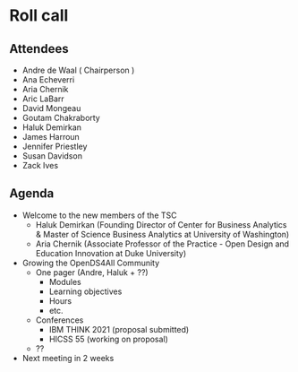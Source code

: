 # Roll call
## Attendees

- Andre de Waal ( Chairperson )
- Ana Echeverri
- Aria Chernik
- Aric LaBarr
- David Mongeau
- Goutam Chakraborty
- Haluk Demirkan
- James Harroun
- Jennifer Priestley
- Susan Davidson
- Zack Ives

## Agenda

- Welcome to the new members of the TSC
  - Haluk Demirkan (Founding Director of Center for Business Analytics & Master of Science Business Analytics at University of Washington)
  - Aria Chernik (Associate Professor of the Practice - Open Design and Education Innovation at Duke University)
- Growing the OpenDS4All Community
  - One pager (Andre, Haluk + ??)
    - Modules
    - Learning objectives 
    - Hours
    - etc.
  - Conferences
    - IBM THINK 2021 (proposal submitted)
    - HICSS 55 (working on proposal)
  - ??
- Next meeting in 2 weeks

